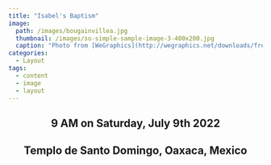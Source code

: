 ```yaml
---
title: "Isabel's Baptism"
image: 
  path: /images/bougainvillea.jpg
  thumbnail: /images/so-simple-sample-image-3-400x200.jpg
  caption: "Photo from [WeGraphics](http://wegraphics.net/downloads/free-ultimate-blurred-background-pack/)"
categories:
  - Layout
tags:
  - content
  - image
  - layout
---
```



 <h2 style="text-align:center;"> 9 AM on Saturday, July 9th 2022</h2>
 <h2 style="text-align:center;">Templo de Santo Domingo, Oaxaca, Mexico </h2>